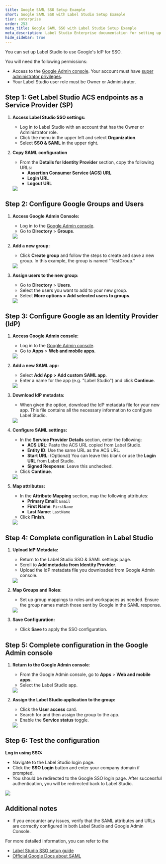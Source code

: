 ```yaml
---
title: Google SAML SSO Setup Example
short: Google SAML SSO with Label Studio Setup Example
tier: enterprise
order: 253
meta_title: Google SAML SSO with Label Studio Setup Example
meta_description: Label Studio Enterprise documentation for setting up Google as Identity Provider for SAML SSO Setup Example.
hide_sidebar: true
---
```


You can set up Label Studio to use Google's IdP for SSO. 

You will need the following permissions:

* Access to the [Google Admin console](https://admin.google.com/). Your account must have [super administrator privileges](https://support.google.com/a/answer/2405986#super_admin). 
* Your Label Studio user role must be Owner or Administrator. 


## Step 1: Get Label Studio ACS endpoints as a Service Provider (SP)

1. **Access Label Studio SSO settings:**
   - Log in to Label Studio with an account that has the Owner or Administrator role.
   - Click the menu in the upper left and select **Organization**.
   - Select **SSO & SAML** in the upper right.

2. **Copy SAML configuration**
   - From the **Details for Identity Provider** section, copy the following URLs: 
        - **Assertion Consumer Service (ACS) URL**
        - **Login URL**
        - **Logout URL**

    <img src="/images/google-saml/4-lse-saml.png" class="gif-border">

## Step 2: Configure Google Groups and Users

1. **Access Google Admin Console:**
   - Log in to the [Google Admin console](https://admin.google.com/).
   - Go to **Directory** > **Groups**.
 
    <img src="/images/google-saml/9-add-group.png" class="gif-border">

2. **Add a new group:**
   - Click **Create group** and follow the steps to create and save a new group. In this example, the group is named "TestGroup." 
 
    <img src="/images/google-saml/10-add-group-2.png" class="gif-border">

3. **Assign users to the new group:**
   - Go to **Directory** > **Users**.
   - Select the users you want to add to your new group.
   - Select **More options > Add selected users to groups**. 
 
    <img src="/images/google-saml/11-add-group-3.png" class="gif-border">


## Step 3: Configure Google as an Identity Provider (IdP)

1. **Access Google Admin console:**
   - Log in to the [Google Admin console](https://admin.google.com/).
   - Go to **Apps** > **Web and mobile apps**.

    <img src="/images/google-saml/1-web-apps.png" class="gif-border">


2. **Add a new SAML app:**
   - Select **Add App > Add custom SAML app**.
   - Enter a name for the app (e.g. "Label Studio") and click **Continue**.

    <img src="/images/google-saml/2-add-app.png" class="gif-border">

3. **Download IdP metadata:**
   - When given the option, download the IdP metadata file for your new app. This file contains all the necessary information to configure Label Studio.

    <img src="/images/google-saml/3-metadata.png" class="gif-border">
   
4. **Configure SAML settings:**
   - In the **Service Provider Details** section, enter the following:
     - **ACS URL**: Paste the ACS URL copied from Label Studio.
     - **Entity ID**: Use the same URL as the ACS URL.
     - **Start URL**: (Optional) You can leave this blank or use the **Login URL** from Label Studio.
     - **Signed Response**: Leave this unchecked.
   - Click **Continue**.
 
    <img src="/images/google-saml/5-acs-setup.png" class="gif-border">

5. **Map attributes:**
   - In the **Attribute Mapping** section, map the following attributes:
     - **Primary Email**: `Email`
     - **First Name**: `FirstName`
     - **Last Name**: `LastName`
   - Click **Finish**.

    <img src="/images/google-saml/6-atrributes-setup.png" class="gif-border">

## Step 4: Complete configuration in Label Studio

1. **Upload IdP Metadata:**
   - Return to the Label Studio SSO & SAML settings page.
   - Scroll to **Add metadata from Identity Provider**.
   - Upload the IdP metadata file you downloaded from Google Admin console.

    <img src="/images/google-saml/4-lse-saml-add-metadata.png" class="gif-border">

2. **Map Groups and Roles:**
   - Set up group mappings to roles and workspaces as needed. Ensure the group names match those sent by Google in the SAML response.

    <img src="/images/google-saml/14-lse-saml-role-group.png" class="gif-border">

3. **Save Configuration:**
   - Click **Save** to apply the SSO configuration.

## Step 5: Complete configuration in the Google Admin console

1. **Return to the Google Admin console**:
   - From the Google Admin console, go to **Apps** > **Web and mobile apps**.
   - Select the Label Studio app.

    <img src="/images/google-saml/12-assign-group-1.png" class="gif-border">

2. **Assign the Label Studio application to the group:**
    - Click the **User access** card. 
    - Search for and then assign the group to the app. 
    - Enable the **Service status** toggle. 

    <img src="/images/google-saml/13-assign-group-2.png" class="gif-border">
    

## Step 6: Test the configuration

**Log in using SSO:**
   - Navigate to the Label Studio login page.
   - Click the **SSO Login** button and enter your company domain if prompted.
   - You should be redirected to the Google SSO login page. After successful authentication, you will be redirected back to Label Studio.

<img src="/images/google-saml/15-lse-sso-login.png" class="gif-border">

## Additional notes

- If you encounter any issues, verify that the SAML attributes and URLs are correctly configured in both Label Studio and Google Admin Console.

For more detailed information, you can refer to the
- [Label Studio SSO setup guide](auth_setup)
- [Official Google Docs about SAML](https://support.google.com/a/answer/6087519?hl=en#zippy=%2Cstep-add-the-custom-saml-app)